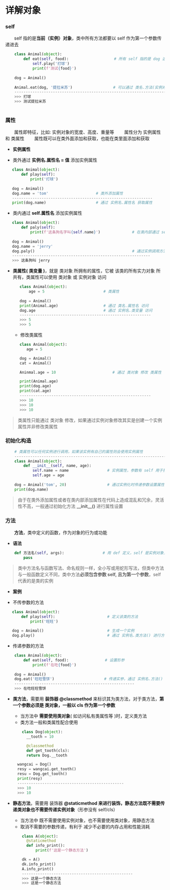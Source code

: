 # 详解对象

### self
&emsp;&emsp;self 指的是**当前（实例）对象**，类中所有方法都要以 self 作为第一个参数传递进去


```python
    class Animal(object):
        def eat(self, food):                    # 所有 self 指的是 dog 这个实例 
            self.play('打球')                    
            print(f'测试{food}')
            
    dog = Animal()
            
    Animal.eat(dog, '提拉米苏')                  # 可以通过 类名.方法(实例对象, 实参) 调用方法
    -----------------------------------------------------------------------------------
    >>> 打球
    >>> 测试提拉米苏
    
```

### 属性
&emsp;&emsp;属性即特征，比如: 实例对象的宽度、高度、重量等
&emsp;&emsp;属性分为 实例属性 和 类属性
&emsp;&emsp;属性既可以在类外面添加和获取，也能在类里面添加和获取

* **实例属性**

 * 类外通过 **实例名.属性名 = 值** 添加实例属性
 
 ```python
    class Animal(object):
        def play(self):
            print('打球')                   
            
    dog = Animal()
    dog.name = 'tom'                     # 类外添加属性     
    --------------------------------------------------------------
    print(dog.name)                      # 通过 实例名.属性名 获取属性 
 ```

 * 类内通过 **self.属性名** 添加实例属性

 ```python
    class Animal(object):
        def paly(self):
            print(f'这条狗名字叫{self.name}')              # 在类内部通过 self.属性名 添加实例属性
    
    dog = Animal()
    dog.name = 'jerry'
    dog.paly()                                           # 通过实例调用方法获取属性
    -------------------------------------------------------------
    >>> 这条狗叫 jerry    
 ```
   
* **类属性( 类变量 )**，就是 类对象 所拥有的属性，它被 该类的所有实力对象 所共有，类属性可以使用 类对象 或 实例对象 访问

    ```python
       class Animal(object):
           age = 5                          # 类属性
            
       dog = Animal()
       print(Animal.age)                    # 通过 类名.属性名 访问
       dog.age                              # 通过 实例名.类变量 访问
       ----------------------------------------------------------
       >>> 5
       >>> 5
    ```
    
  * 修改类属性
  
  ```python
     class Animal(object):
        age = 5

     dog = Animal()
     cat = Animal()

     Aninmal.age = 10                         # 通过 类对象 修改 类属性

     print(Animal.age)
     print(dog.age)                       
     print(cat.age)
     ----------------------------------------------------------
     >>> 10
     >>> 10
     >>> 10
  ```

> 类属性只能通过 类对象 修改，如果通过实例对象修改其实是创建一个实例属性并非修改类属性

### 初始化构造

```python
    # 类属性可以任何实例进行调用，如果该实例有自己的属性则会使用实例属性
    ---------------------------------------------------------------------
    class Animal(object):
        def __init__(self, name, age):
            self.name = name                 # 实例属性，参数有 self 用于指代实例对象
            self.age = age
            
    dog = Animal('tom', 20)                  # 通过实例化时传递参数设置属性
    print(dog.name)                  

```

> 由于在类外添加属性或者在类内部添加属性在代码上造成混乱和冗余，灵活性不高，一般通过初始化方法 **\_\_init__()** 进行属性设置



### 方法
&emsp;&emsp;**方法**，类中定义的函数，作为对象的行为或功能
*  **语法**


```python
    def 方法名(self, args):                 # 用 def 定义，self 是实例对象， args 是参数
        pass

```
> 类中方法名与函数写法、命名规则一样，全小写或用蛇形写法，但类中方法与一般函数定义不同，类中方法**必须包含参数 self, 且为第一个参数**，self 代表的是类的实例

*  **案例**

  *  不传参数的方法

 ```python
    class Animal(object):
        def play(self):                       # 定义该类的方法
            print('旺旺')
    
    dog = Animal()                            # 生成一个实例
    dog.play()                                # 通过 实例名.类方法() 进行方法调用

 ```

 *  传递参数的方法
 
 ```python
     class Animal(object):
         def eat(self, food):                # 设置形参
             print(f'在吃{food}')
     
     dog = Animal()
     dog.eat('旺旺雪饼')                      # 传递实参，通过 实例名.方法() 进行调用
     -----------------------------------------------------
     >>> 在吃旺旺雪饼
 ```

* **类方法**，需要用 **装饰器 @classmethod** 来标识其为类方法，对于类方法，**第一个参数必须是 类对象，一般以 cls 作为第一个参数**
  *  当方法中 **需要使用类对象**( 如访问私有类属性等 )时，定义类方法
  *  类方法一般和类属性配合使用
  
  ```python
      class Dog(object):
        __tooth = 10

        @classmethod
        def get_tooth(cls):
        return Dog.__tooth

    wangcai = Dog()
    resy = wangcai.get_tooth()
    resu = Dog.get_tooth()
    print(resy)
    -----------------------------------------------
    >>> 10
    >>> 10
  ```

* **静态方法**，需要用 装饰器 **@staticmethod 来进行装饰，静态方法既不需要传递类对象也不需要传递实例对象**（形参没有 self/cls）
  *  当方法中 既不需要使用实例对象，也不需要使用类对象，用静态方法
  *  取消不需要的参数传递，有利于 减少不必要的内存占用和性能消耗
  
  ```python
      class A(object):
        @staticmethod
        def info_print():
            print(f'这是一个静态方法')

      dk = A()
      dk.info_print()
      A.info_print()
      -------------------------------------------------
      >>> 这是一个静态方法
      >>> 这是一个静态方法
  ```

